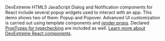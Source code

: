 DevExtreme HTML5 JavaScript Dialog and Notification components for React include several popup widgets used to&nbsp;interact with an&nbsp;app. This demo shows two of&nbsp;them: Popup and Popover. Advanced UI&nbsp;customization is&nbsp;carried out using template components and [render props](https://reactjs.org/docs/render-props.html). Declared [PropTypes for typechecking](https://reactjs.org/docs/typechecking-with-proptypes.html) are included as&nbsp;well. [Learn more about DevExtreme React components](/Documentation/Guide/React_Components/DevExtreme_React_Components/).